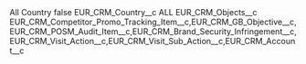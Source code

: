 <?xml version="1.0" encoding="UTF-8"?>
<CustomMetadata xmlns="http://soap.sforce.com/2006/04/metadata" xmlns:xsi="http://www.w3.org/2001/XMLSchema-instance" xmlns:xsd="http://www.w3.org/2001/XMLSchema">
    <label>All Country</label>
    <protected>false</protected>
    <values>
        <field>EUR_CRM_Country__c</field>
        <value xsi:type="xsd:string">ALL</value>
    </values>
    <values>
        <field>EUR_CRM_Objects__c</field>
        <value xsi:type="xsd:string">EUR_CRM_Competitor_Promo_Tracking_Item__c,EUR_CRM_GB_Objective__c,EUR_CRM_POSM_Audit_Item__c,EUR_CRM_Brand_Security_Infringement__c,EUR_CRM_Visit_Action__c,EUR_CRM_Visit_Sub_Action__c,EUR_CRM_Account__c</value>
    </values>
</CustomMetadata>
